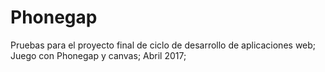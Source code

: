 # Phonegap
Pruebas para el proyecto final de ciclo de desarrollo de aplicaciones web;
Juego con Phonegap y canvas; 
Abril 2017; 
